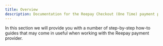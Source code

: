 ```yaml
---
title: Overview
description: Documentation for the Reepay Checkout (One Time) payment provider for Vendr, the eCommerce solution for Umbraco v8+
---
```


In this section we will provide you with a number of step-by-step how-to guides that may come in useful when working with the Reepay payment provider.